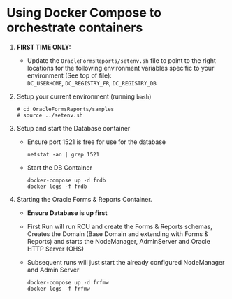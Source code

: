 # Using Docker Compose to orchestrate containers

1. **FIRST TIME ONLY:**
   - Update the `OracleFormsReports/setenv.sh` file to point
     to the right locations for the following environment variables
     specific to your environment (See top of file):    
     `DC_USERHOME`, `DC_REGISTRY_FR`, `DC_REGISTRY_DB`    

2. Setup your current environment (running `bash`)

       # cd OracleFormsReports/samples
       # source ../setenv.sh

3. Setup and start the Database container
   - Ensure port 1521 is free for use for the database

         netstat -an | grep 1521
   - Start the DB Container

         docker-compose up -d frdb
         docker logs -f frdb

4. Starting the Oracle Forms & Reports Container. 
    - **Ensure Database is up first**
    - First Run will run RCU and create the Forms & Reports schemas, 
      Creates the Domain (Base Domain and extending with Forms & Reports) and starts the 
      NodeManager, AdminServer and Oracle HTTP Server (OHS)
    - Subsequent runs will just start the already configured NodeManager and Admin Server

          docker-compose up -d frfmw
          docker logs -f frfmw

